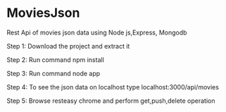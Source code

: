 # MoviesJson
Rest Api of movies json data using Node js,Express, Mongodb

Step 1: Download the project and extract it

Step 2: Run command npm install

Step 3: Run command node app

Step 4: To see the json data on localhost type localhost:3000/api/movies

Step 5: Browse resteasy chrome and perform get,push,delete operation
